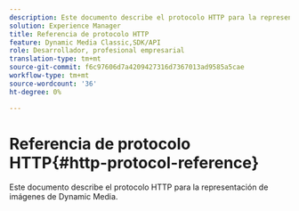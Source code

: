 ```yaml
---
description: Este documento describe el protocolo HTTP para la representación de imágenes de Dynamic Media.
solution: Experience Manager
title: Referencia de protocolo HTTP
feature: Dynamic Media Classic,SDK/API
role: Desarrollador, profesional empresarial
translation-type: tm+mt
source-git-commit: f6c97606d7a4209427316d7367013ad9585a5cae
workflow-type: tm+mt
source-wordcount: '36'
ht-degree: 0%

---
```



# Referencia de protocolo HTTP{#http-protocol-reference}

Este documento describe el protocolo HTTP para la representación de imágenes de Dynamic Media.

